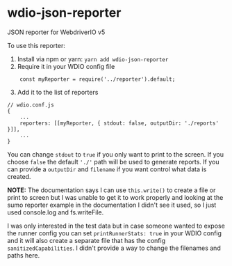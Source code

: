 # wdio-json-reporter

JSON reporter for WebdriverIO v5

To use this reporter:

1. Install via npm or yarn: `yarn add wdio-json-reporter`
2. Require it in your WDIO config file

```
    const myReporter = require('../reporter').default;
```

3. Add it to the list of reporters

```
// wdio.conf.js
{
    ...
    reporters: [[myReporter, { stdout: false, outputDir: './reports' }]],
    ...
}
```

You can change `stdout` to `true` if you only want to print to the screen. If you choose `false` the default `'./'` path will be used to generate reports. If you can provide a `outputDir` and `filename` if you want control what data is created.

**NOTE:** The documentation says I can use `this.write()` to create a file or print to screen but I was unable to get it to work properly and looking at the sumo reporter example in the documentation I didn't see it used, so I just used console.log and fs.writeFile.

I was only interested in the test data but in case someone wanted to expose the runner config you can set `printRunnerStats: true` in your WDIO config and it will also create a separate file that has the config `sanitizedCapabilities`. I didn't provide a way to change the filenames and paths here.
